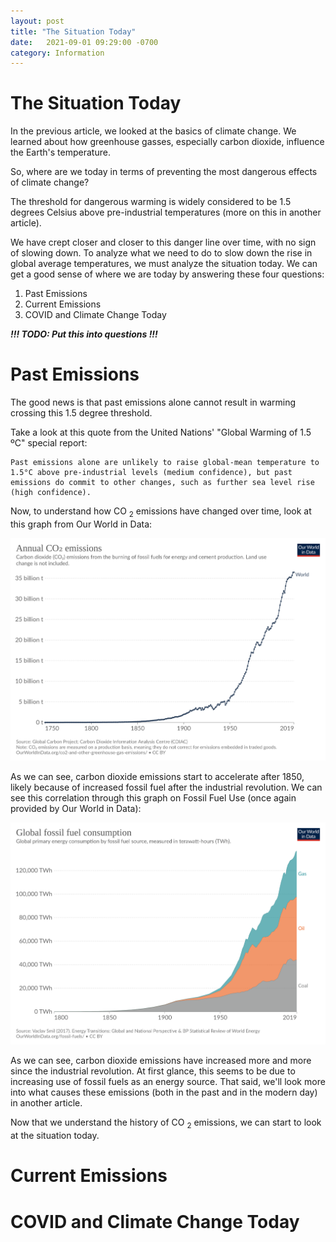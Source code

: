 ```yaml
---
layout: post
title: "The Situation Today"
date:   2021-09-01 09:29:00 -0700
category: Information
---
```

# The Situation Today
In the previous article, we looked at the basics of climate change.
We learned about how greenhouse gasses, especially carbon dioxide, influence the Earth's temperature.

So, where are we today in terms of preventing the most dangerous effects of climate change?

The threshold for dangerous warming is widely considered to be 1.5 degrees Celsius above pre-industrial temperatures (more on this in another article).

We have crept closer and closer to this danger line over time, with no sign of slowing down. To analyze what we need to do to slow down the rise in 
global average temperatures, we must analyze the situation today. We can get a good sense of where we are today by answering these four questions:
1. Past Emissions
1. Current Emissions
1. COVID and Climate Change Today

***!!! TODO: Put this into questions !!!***

# Past Emissions
The good news is that past emissions alone cannot result in warming crossing this 1.5 degree threshold.

Take a look at this quote from the United Nations' "Global Warming of 1.5 ºC" special report: 
```
Past emissions alone are unlikely to raise global-mean temperature to 1.5°C above pre-industrial levels (medium confidence), but past emissions do commit to other changes, such as further sea level rise (high confidence).
```

Now, to understand how CO
<sub>2</sub> 
emissions have changed over time, look at this graph from Our World in Data:

![Image not found](/assets/graphs/annual-co2-total.png)

As we can see, carbon dioxide emissions start to accelerate after 1850, likely because of increased fossil fuel after the industrial revolution. 
We can see this correlation through this graph on Fossil Fuel Use (once again provided by Our World in Data):

![Image not found](/assets/graphs/global-fossil-fuel-consumption.png)


As we can see, carbon dioxide emissions have increased more and more since the industrial revolution. At first glance, this seems to be due to increasing use of 
fossil fuels as an energy source. That said, we'll look more into what causes these emissions (both in the past and in the modern day) in another article.

Now that we understand the history of CO
<sub>2</sub>
emissions, we can start to look at the situation today.

# Current Emissions

# COVID and Climate Change Today